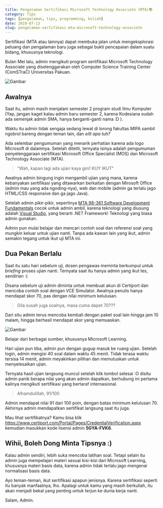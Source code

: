 ```yaml
---
title: Pengalaman Sertifikasi Microsoft Technology Associate (MTA)📚
category: Tips
tags: [pengalaman, tips, programming, kuliah]
date: 2019-07-13
slug: pengalaman-sertifikasi-mta-microsoft-technology-associate
---
```


Sertifikasi (MTA atau lainnya) dapat membuka jalan untuk mengeksplorasi peluang dan pengalaman baru juga sebagai bukti
pencapaian dalam suatu bidang, khususnya teknologi.

Bulan Mei lalu, admin mengikuti program sertifikasi Microsoft Technology Associate yang diselenggarakan oleh Computer
Science Training Center (ComSTraC) Universitas Pakuan.

![Gambar](https://source.unsplash.com/-2vD8lIhdnw/1200x657)

## Awalnya

Saat itu, admin masih menjalani semester 2 program studi Ilmu Komputer (Yap, jangan kaget kalau admin baru semester 2,
karena Kodesiana sudah ada semenjak admin SMA, hanya berganti-ganti nama :D ).

Waktu itu admin tidak sengaja sedang lewat di lorong fakultas MIPA sambil ngobrol bareng dengan teman lain, dan *eitt
apa tuh?*

Ada selembar pengumuman yang menarik perhatian karena ada logo Microsoft di dalamnya. Setelah diteliti, ternyata isinya
adalah pengumuman penyelenggaraan sertifikasi Microsoft Office Specialist (MOS) dan Microsoft Technology Associate
(MTA).

> "Wah, kapan lagi ada ujian kaya gini! KUY IKUT"

Awalnya admin bingung ingin mengambil ujian yang mana, karena kebanyakan sertifikasi yang ditawarkan berkaitan dengan
Mirosoft Office (admin mau yang ada ngoding-nya), web dan mobile (admin ga terlalu jago HTML/CSS responsive dan ga jago
Java).

Setelah admin pikir-pikir, sepertinya
[MTA 98-361 Software Development Fundamentals](https://www.microsoft.com/en-us/learning/exam-98-361.aspx) cocok untuk
admin ambil, karena teknologi yang diusung adalah
[Visual Studio](https://kodesiana.com/post/sentiment-analysis-menggunakan-accord-net/), yang berarti .NET Framework!
Teknologi yang biasa admin gunakan.

Admin pun mulai belajar dan mencari contoh soal dan referensi soal yang mungkin keluar untuk ujian nanti. Tanpa ada
kawan lain yang ikut, admin semakin tegang untuk ikut uji MTA ini.

## Dua Pekan Berlalu

Saat itu satu hari sebelum uji, dosen pengawas meminta berkumpul untuk *briefing* proses ujian nanti. Ternyata saat itu
hanya admin yang ikut tes, sendirian :(

Disana sebelum uji admin diminta untuk membuat akun di Certiport dan mencoba contoh soal dengan VCE Simulator. Awalnya
penulis hanya mendapat skor 70, pas dengan nilai minimum kelulusan.

> Gila susah juga soalnya, masa cuma dapet 70???

Dari situ admin terus mencoba kembali dengan paket soal lain hingga jam 10 malam, hingga berhasil mendapat skor yang
memuaskan.

![Gambar](https://source.unsplash.com/QJDzYT_K8Xg/1200x657)

Belajar dari berbagai sumber, khususnya Microsoft Learning.

Hari ujian pun tiba, admin pun dengan gugup masuk ke ruang ujian. Setelah login, admin mengisi 40 soal dalam waktu 45
menit. Tidak terasa waktu tersisa 14 menit, admin meyakinkan pilihan dan memutuskan untuk menyelesaikan ujian.

Ternyata hasil ujian langsung muncul setelah klik tombol selesai :O disitu admin panik berapa nilai yang akan admin
dapatkan, berhubung ini pertama kalinya mengikuti sertifikasi yang bertaraf internasional.

> Alhamdulillah, 91/100

Admin mendapat nilai 91 dari 100 poin, dengan batas minimum kelulusan 70. Akhirnya admin mendapatkan sertifikat langsung
saat itu juga.

Mau lihat sertifikatnya? Kamu bisa klik https://www.certiport.com/Portal/Pages/CredentialVerification.aspx
kemudian masukkan kode lisensi admin **5GYA-FVK6**.

## Wihii, Boleh Dong Minta Tipsnya :)

Kalau admin sendiri, lebih suka mencoba latihan soal. Tetapi selain itu admin juga mempelajari materi sesuai kisi-kisi
dari Microsoft Learning, khususnya materi basis data, karena admin tidak terlalu jago mengenai normalisasi basis data.

Ayo teman-teman, ikut sertifikasi apapun jenisnya. Karena sertifikasi seperti itu banyak manfaatnya, lho. Apalagi untuk
kamu yang masih berkuliah, itu akan menjadi bekal yang penting untuk terjun ke dunia kerja nanti.

Salam, Admin.
